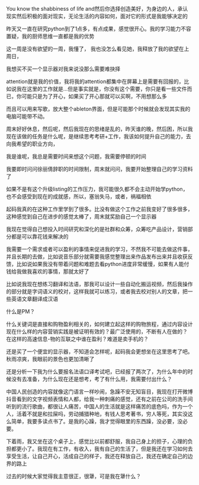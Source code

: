You know the shabbiness of life and然后你选择创造美好，为身边的人，承认现实然后积极的面对现实，无论生活的内容如何，面对它的形式是我能够决定的

昨天又一直在研究python到了1点多，有点成果，感觉很开心。我的学习能力不容置疑，我的厨师思维一直都是我的优势

这一周是没有欲望的一周，我懂了， 我也没怎么看见她，我释放了我的欲望在上周日，

我想买不买一个显示器对我来说没那么需要难抉择

attention就是我的价值，我将我的attention都集中在屏幕上是需要有回报的，比如说我在这里的工作就是…但是事实就是，你没有这个需要，你只是看一些文件而已，你可能只是为了开心，如果买了开心那就可以买啊，不用想那么多

而且可以用来写歌，放大整个ableton界面，但是可能那个时候就会发现其实我的电脑可能带不动。

周末好好休息，然后呢，然后我现在的思绪是乱的，昨天谁的晚，然后困，所以我现在该做的任务是什么呢，是继续思考考研+工作，我该如何提升自己的能力，去向我希望的职业方向，

我是谁呢，我总是需要时间来想这个问题，我需要停顿的时间

我要即时问问徐丽倩辞职的时间限制，周末就问问，我要开始整理自己的学习资料了

如果不是有这个升级listing的工作压力，我可能很久都不会主动开始学python，也不会感受到现在的成就感，所以，塞翁失马，或者，祸福相依

起码我真的在这种工作里学到了很多。比没有做这个工作之前我变好了很多很多，这种感觉到自己在进步的感觉太棒了，周末就奖励自己一个显示器

我现在觉得自己想投入时间研究和深化的是社群和众筹，众筹吃产品设计，营销部分都是可以靠花钱来解决的

我需要一个需求或者可以盈利的事情来促进我的学习，不然我不可能去做这件事，并且长期的去做，比如说音乐部分就需要我感觉整理出来作品发布出来并且收获反馈，比如说如果我没有带着问题和难题去看python进度非常缓慢，如果有人能付钱给我做我喜欢的事情，那就太好了

比如说我现在想练习翻译和法语，那我可以设计一些自动化搬运视频，然后我操作的部分就是字词语义的校对，这样我就可以练习，或者我去校对别人的文章，把一些英语文章翻译成汉语

什么是PM？

什么关键词是直接和购物盈利相关的，如何建立起这样的购物旅程，通过内容设计
现在什么样的内容营销实践是被证明有效的？最广泛使用的，不断有人在做的？
在这样的高速信息-物的互联之中谁在盈利？难道是卖手机的？

还是买了一个便宜的显示器，不知道会怎样呢，起码我会更想坐在这里思考了吧。
秋雨凉爽，我眼前的景色也更加清晰了

还是分析一下我为什么要报名法语口译考试吧，已经报了两次了，为什么年中的时候没有去准备，为什么现在还是想考，考了有什么用，我需要付出什么？

中国人民创造的内容就像这门语言一样吵闹，急躁不安无知盲目，我现在打开微博抖音看到的文字视频表情和人都，给我一种刺痛的感觉，还有之前在公司的洗手间听到的流行歌曲，都很让人痛苦，中国人的生活就是这样痛苦的底色吗，作为一个人，活着不就是和拉屎吗，劳动捕猎种地，有钱人思考著书，穷人等死，其实没这么简单，我要多读点书了。是我的心躁，我才觉得眼里的东西躁，没必要，没必要。

下着雨，我又坐在这个桌子上，感觉比以前都舒服，我自己身上的担子，心理的负担都更小了。我现在有工作，有收入，我有自己的生活了，但是我还在学习如何去享受生活，让自己开心，活成自己的样子，我还在释放自己，我还在确定自己的边界的路上

过去的时候大家觉得我主意很正，很犟，可是我在犟什么？